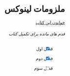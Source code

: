 <div dir="rtl"><h1>ملزومات لینوکس</h1></div>
<div dir="rtl"><a href="https://malijani.github.io/linux-essentials">خواندن این کتاب</a></div>

<div dir="rtl">
<h6>قدم های مانده برای تکمیل کتاب</h6>

* [x]   فصل اول

* [x]   فصل دوم

* [ ]    فصل سوم
<div>

